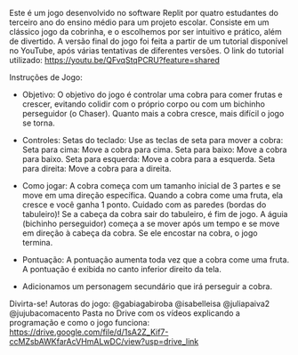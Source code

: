 Este é um jogo desenvolvido no software Replit por quatro estudantes do terceiro ano do ensino médio para um projeto escolar. Consiste em um clássico jogo da cobrinha, e o escolhemos por ser intuitivo e prático, além de divertido. A versão final do jogo foi feita a partir de um tutorial disponível no YouTube, após várias tentativas de diferentes versões. O link do tutorial utilizado: https://youtu.be/QFvqStqPCRU?feature=shared

Instruções de Jogo:

- Objetivo: O objetivo do jogo é controlar uma cobra para comer frutas e crescer, evitando colidir com o próprio corpo ou com um bichinho perseguidor (o Chaser). Quanto mais a cobra cresce, mais difícil o jogo se torna.

- Controles:
Setas do teclado: Use as teclas de seta para mover a cobra:
Seta para cima: Move a cobra para cima.
Seta para baixo: Move a cobra para baixo.
Seta para esquerda: Move a cobra para a esquerda.
Seta para direita: Move a cobra para a direita.

- Como jogar: A cobra começa com um tamanho inicial de 3 partes e se move em uma direção específica. Quando a cobra come uma fruta, ela cresce e você ganha 1 ponto.
Cuidado com as paredes (bordas do tabuleiro)! Se a cabeça da cobra sair do tabuleiro, é fim de jogo.
A águia (bichinho perseguidor) começa a se mover após um tempo e se move em direção à cabeça da cobra. Se ele encostar na cobra, o jogo termina.

- Pontuação: A pontuação aumenta toda vez que a cobra come uma fruta. A pontuação é exibida no canto inferior direito da tela.

* Adicionamos um personagem secundário que irá perseguir a cobra.
 
Divirta-se!
Autoras do jogo: @gabiagabiroba @isabelleisa @juliapaiva2 @jujubacomacento
Pasta no Drive com os vídeos explicando a programação e como o jogo funciona: https://drive.google.com/file/d/1sA2Z_Kif7-ccMZsbAWKfarAcVHmALwDC/view?usp=drive_link
